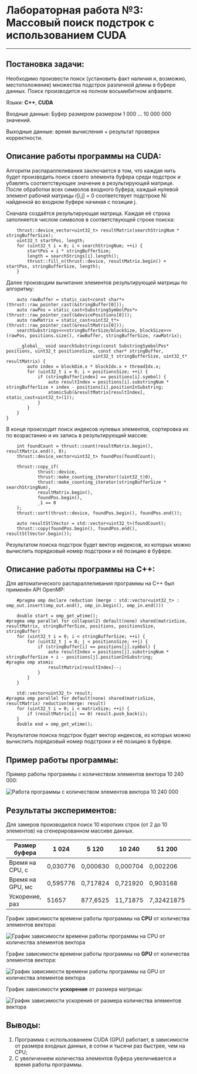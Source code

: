 # Лабораторная работа №3: Массовый поиск подстрок с использованием CUDA
***

## Постановка задачи:

Необходимо произвести поиск (установить факт наличия и, возможно, местоположение) множества подстрок различной длины в буфере данных. Поиск производится на полном восьмибитном алфавите.

Языки: __C++__, __CUDA__

Входные данные: Буфер размером размером 1 000 ... 10 000 000 значений.

Выходные данные: время вычисления + результат проверки корректности.

## Описание работы программы на CUDA:

Алгоритм распараллеливания заключается в том, что каждая нить будет производить поиск своего элемента буфера среди подстрок и убавлять соответствующее значение в результирующей матрице. После обработки всех символов входного буфера, каждый нулевой элемент рабочей матрицы r[i,j] = 0
соответствует подстроке Ni найденной во входном буфере начиная с позиции j.

Сначала создаётся результирующая матрица. Каждая её строка заполняется числом символов в соответствующей строке поиска:

```
    thrust::device_vector<uint32_t> resultMatrix(searchStringNum * stringBufferSize);
    uint32_t startPos, length;
    for (uint32_t i = 0; i < searchStringNum; ++i) {
        startPos = i * stringBufferSize;
        length = searchStrings[i].length();
        thrust::fill_n(thrust::device, resultMatrix.begin() + startPos, stringBufferSize, length);
    }
```

Далее производим вычитание элементов результирующей матрицы по алгоритму:

```
    auto rawBuffer = static_cast<const char*>(thrust::raw_pointer_cast(&stringBuffer[0]));
    auto rawPos = static_cast<SubstringSymbolPos*>(thrust::raw_pointer_cast(&devicePositions[0]));
    auto rawMatrix = static_cast<uint32_t*>(thrust::raw_pointer_cast(&resultMatrix[0]));
    searchSubstrings<<<stringBufferSize/blockSize, blockSize>>>(rawPos, positions.size(), rawBuffer, stringBufferSize, rawMatrix);
```
```
    __global__ void searchSubstrings(const SubstringSymbolPos* positions, uint32_t positionsSize, const char* stringBuffer,
                                 uint32_t stringBufferSize, uint32_t* resultMatrix) {
        auto index = blockDim.x * blockIdx.x + threadIdx.x;
        for (uint32_t i = 0; i < positionsSize; ++i) {
            if (stringBuffer[index] == positions[i].symbol) {
                auto resultIndex = positions[i].substringNum * stringBufferSize + index - positions[i].positionInSubstring;
                atomicSub(&resultMatrix[resultIndex], static_cast<uint32_t>(1));
            }
        }
    }
}
```

В конце происходит поиск индексов нулевых элементов, сортировка их по возрастанию и их запись в результирующий массив:

```
    int foundCount = thrust::count(resultMatrix.begin(), resultMatrix.end(), 0);
    thrust::device_vector<uint32_t> foundPos(foundCount);

    thrust::copy_if(
            thrust::device,
            thrust::make_counting_iterator((uint32_t)0),
            thrust::make_counting_iterator(stringBufferSize * searchStringNum),
            resultMatrix.begin(),
            foundPos.begin(),
            _1 == 0
    );
    thrust::sort(thrust::device, foundPos.begin(), foundPos.end());

    auto resultStlVector = std::vector<uint32_t>(foundCount);
    thrust::copy(foundPos.begin(), foundPos.end(), resultStlVector.begin());
```

Результатом поиска подстрок будет вектор индексов, из которых можно вычислить порядковый номер подстроки и её позицию в буфере.

## Описание работы программы на C++:

Для автоматического распараллеливания программы на C++ был применён API OpenMP:

```
    #pragma omp declare reduction (merge : std::vector<uint32_t> : omp_out.insert(omp_out.end(), omp_in.begin(), omp_in.end()))

    double start = omp_get_wtime();
#pragma omp parallel for collapse(2) default(none) shared(matrixSize, resultMatrix, stringBufferSize, positions, positionsSize, stringBuffer)
    for (uint32_t i = 0; i < stringBufferSize; ++i) {
        for (uint32_t j = 0; j < positionsSize; ++j) {
            if (stringBuffer[i] == positions[j].symbol) {
                auto resultIndex = positions[j].substringNum * stringBufferSize + i - positions[j].positionInSubstring;
#pragma omp atomic
                resultMatrix[resultIndex]--;
            }
        }
    }

    std::vector<uint32_t> result;
#pragma omp parallel for default(none) shared(matrixSize, resultMatrix) reduction(merge: result)
    for (uint32_t i = 0; i < matrixSize; ++i) {
        if (resultMatrix[i] == 0) result.push_back(i);
    }
    double end = omp_get_wtime();
```

Результатом поиска подстрок будет вектор индексов, из которых можно вычислить порядковый номер подстроки и её позицию в буфере.

## Пример работы программы:

Пример работы программы с количеством элементов вектора 10 240 000:

![Работа программы с количеством элементов вектора 10 240 000](https://github.com/Code5150/HPCProjects/blob/main/Lab3_Substring/img/l1_million_work.jpg)


## Результаты экспериментов:

Для замеров производился поиск 10 коротких строк (от 2 до 10 элементов) на сгенерированном массиве данных.

| Размер буфера     | 1 024    | 5 120    | 10 240   | 51 200      | 102 400     | 512 000      | 1 024 000    | 5 120 000    | 10 240 000   | 
| ----------------- | -------- | -------- | -------- | ----------- | ----------- | ------------ | ------------ | ------------ | ------------ | 
| Время на CPU, с   | 0,030776 | 0,000630 | 0,000704 | 0,002206    | 0,003372    | 0,015223     | 0,023903     | 0,155081     | 0,269473     |  
| Время на GPU, мс  | 0,595776 | 0,717824 | 0,721920 | 0,903168    | 1,090432    | 1,867776     | 2,884608     | 10,322016    | 19,206144    | 
| Ускорение, раз    |   51657  | 877,6525 | 11,71875 | 7,32421875  | 4,324776786 | 10,57060755  | 2,089389535  | 2,089389535  | 2,089389535  | 

График зависимости времени работы программы на __CPU__ от количества элементов вектора:

![График зависимости времени работы программы на CPU от количества элементов вектора](https://github.com/Code5150/HPCProjects/blob/main/Lab3_Substring/img/l1_cpu.jpg)

График зависимости времени работы программы на __GPU__ от количества элементов вектора:

![График зависимости времени работы программы на GPU от количества элементов вектора](https://github.com/Code5150/HPCProjects/blob/main/Lab3_Substring/img/l1_gpu.jpg)

График зависимости __ускорения__ от размера матрицы:

![График зависимости ускорения от размера количества элементов вектора](https://github.com/Code5150/HPCProjects/blob/main/Lab3_Substring/img/l1_speedup.jpg)

## Выводы:

1. Программа с использованием CUDA (GPU) работает, в зависимости от размера входных данных, в сотни и тысячи раз быстрее, чем на CPU;
2. С увеличением количества элементов буфера увеличивается и время работы программы. 